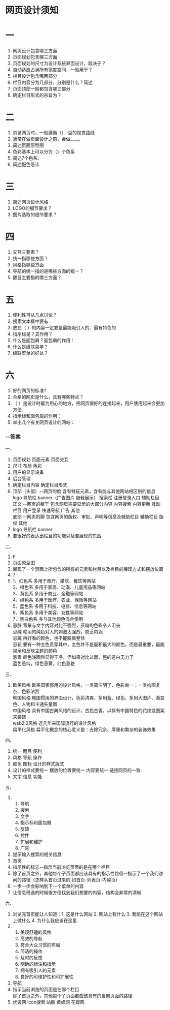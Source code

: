 # 网页设计须知
# 一
1. 网页设计包含哪三方面
2. 页面规划包含哪三方面
3. 页面规划的尺寸为设计系统界面设计，取决于？
4. 自动适应占满所有宽度空间，一般用于？
5. 栏目设计包含哪两部分
6. 栏目内容分为几部分，分别是什么？简述
7. 页面顶部一般都包含哪三部分
8. 确定栏目形式的宗旨为？

# 二
1. 浏览网页时，一般遵循（）-型的视觉路线
2. 通常在做页面设计之前，会做____。
3. 简述页面原型图
4. 色彩基本上可以分为（）个色系
5. 简述7个色系。
6. 简述配色忌讳

# 三 
1. 简述网页设计风格
2. LOGO的细节要求？
3. 图片选取的细节要求？

# 四
1. 交互三要素？
2. 统一指哪些方面？
3. 风格指哪些方面
4. 导航的统一指的是哪些方面的统一？
5. 醒目主要指的哪三方面？

# 五
1. 便利性可从几点讨论？
2. 搜索文本框中要有
3. 放在（ ）的内容一定要是最能吸引人的、最有特色的
4. 指示标是？其作用？
5. 什么是面包屑？面包屑的作用：
6. 什么是级联菜单？
7. 级联菜单的好处？

# 六
1. 好的网页的标准?
2. 合格的网页是什么，具有哪些特点？
3. （ ）是设计时最为用心的地方，把网页很好的连接起来，用户使用起来会更加方便.
4. 指示标和面包屑的作用：
5. 举出几个有关网页设计的网站：

### --答案

一、
1. 页面规划   页面元素   页面交互
2. 尺寸   布局   色彩
3. 用户的显示设备
4. 后台管理
5. 确定栏目内容   确定栏目形式
6. 顶部（头部）--网页的脸   含有特征元素，含有能与其他网站相区别的信息  logo 导航栏 banner（广告图片 自我展示） 搜索栏 注册登录入口 辅助栏目  
   正文 --网页的躯干   包含网页需要显示的大部分内容   内容搜索 内容更新 互动栏目 用户登录 快速导航 广告 其他  
   底部 --网页的脚     包含网页的版权、审批、声明等信息及辅助栏目  辅助栏目 版权 其他
7. logo 导航栏 banner
8. 要很好的表达出栏目的功能以及要展现的东西

二、
1. F
2. 页面原型图
3. 展现了一个页面上所包含的所有的元素和栏目以及栏目的展现方式和摆放位置
4. 7
5. 1、红色系 多用于政府、婚庆、餐饮等网站  
   2、橙色系 多用于家居、动漫、儿童用品等网站  
   3、黄色系 多用于商业、金融等网站  
   4、绿色系 多用于医疗、农业、保险等网站  
   5、蓝色系 多用于科技、电器、信息等网站  
   6、紫色系 多用于美容、女性等网站  
   7、黑白色系 多与其他颜色混合使用
6. 忌脏  背景与文字内容对比不强烈，灰暗的色彩令人沮丧  
   忌纯  艳丽的纯色对人的刺激太强烈，缺乏内涵  
   忌跳  再好看的颜色，也不能脱离整体  
   忌花  要有一种主色贯穿其中，主色并不是面积最大的颜色，而是最重要，最能揭示和反映主题的颜色  
   忌素  颜色浅固然显得干净，但如果对比过弱，整的苍白无力了  
   蓝色忌纯，绿色忌黄，红色忌艳  

三、
1. 欧美风格   欧美国家惯用的设计风格，一类简洁明了、色彩单一；一类构图复杂、色彩浓烈  
   韩国风格   韩国惯用的界面设计，色彩清爽、多用蓝、绿色、多用大图片、渐变色、人物和卡通矢量图  
   中国风格   具有中国古典风格的设计，古色古香，以具有中国特色的花纹或图案来装饰  
   web2.0风格 近几年来国际流行的设计风格  
   扁平化风格 扁平化概念的核心意义是：去除冗余、厚重和繁杂的装饰效果

四、
1. 统一   醒目   便利
2. 风格   导航   操作
3. 颜色 图标 设计的样式版式
4. 设计的样式要统一  摆放的位置要统一  内容要统一  链接网页的一致
5. 文字   信息   功能

五、
1. 1. 导航
   2. 搜索
   3. 文字
   4. 指示标和面包屑
   5. 反馈
   6. 控件
   7. 扩展和维护
   8. 广告
2. 提示输入搜索的相关信息
3. 首页
4. 指示性的标志--指示当前浏览页面的是在哪个栏目
5. 除了首页之外，其他每个子页面都应该具有的指示性路径--指示了一个我们访问的路径（怎样从首页过来的  如首页-列表页-内容页）
6. 一步一步会影响到下一个菜单的内容
7. 让信息筛选的时候很方便找到我们想要的内容，结构会非常的清晰

六、
1. 浏览完首页能让人知道：1. 这是什么网站
			 2. 网站上有什么
			 3. 我能在这个网站上做什么
			 4. 为什么我应该在这里
2. 1. 美观舒适的风格
   2. 高效的导航
   3. 符合大众习惯的布局
   4. 简洁的操作
   5. 及时的反馈
   6. 明确的标注和指示
   7. 拥有吸引人的元素
   8. 良好的可维护性和可扩展性
3. 导航
4. 指示当前浏览的页面是在哪个栏目  
   除了首页之外，其他每个子页面都应该具有的当前页面的路径
5. 优设网   Icon搜索   站酷   黄蜂网  花瓣网
